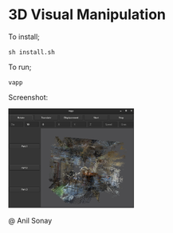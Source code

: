 # 3D Visual Manipulation

To install;

```
sh install.sh
```

To run;

```
vapp
```

Screenshot:  

<img src="pics/vapp3.png" width="50%" height="50%">

@ Anil Sonay